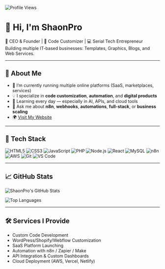 <!-- Profile Views -->
![Profile Views](https://komarev.com/ghpvc/?username=ShaonPro&label=Profile%20views&color=0e75b6&style=flat)

# 👋 Hi, I'm ShaonPro
🚀 CEO & Founder | 🔧 Code Customizer | 💻 Serial Tech Entrepreneur  
Building multiple IT-based businesses: Templates, Graphics, Blogs, and Web Services.

---

## 🧠 About Me

- 🔭 I’m currently running multiple online platforms (SaaS, marketplaces, services)
- 💡 I specialize in **code customization**, **automation**, and **digital products**
- 🌱 Learning every day — especially in AI, APIs, and cloud tools
- 💬 Ask me about **n8n**, **webhooks**, **automations**, **full-stack**, or **business scaling**
- 🌍 [Visit My Website](https://shoan.pro)

---

## 🧰 Tech Stack

![HTML5](https://img.shields.io/badge/-HTML5-E34F26?logo=html5&logoColor=fff&style=flat)
![CSS3](https://img.shields.io/badge/-CSS3-1572B6?logo=css3&logoColor=fff&style=flat)
![JavaScript](https://img.shields.io/badge/-JavaScript-F7DF1E?logo=javascript&logoColor=000&style=flat)
![PHP](https://img.shields.io/badge/-PHP-777BB4?logo=php&logoColor=fff&style=flat)
![Node.js](https://img.shields.io/badge/-Node.js-339933?logo=nodedotjs&logoColor=fff&style=flat)
![React](https://img.shields.io/badge/-React-61DAFB?logo=react&logoColor=000&style=flat)
![MySQL](https://img.shields.io/badge/-MySQL-4479A1?logo=mysql&logoColor=fff&style=flat)
![n8n](https://img.shields.io/badge/-n8n-EF7B46?logo=n8n&logoColor=fff&style=flat)
![AWS](https://img.shields.io/badge/-AWS-232F3E?logo=amazon-aws&logoColor=fff&style=flat)
![Git](https://img.shields.io/badge/-Git-F05032?logo=git&logoColor=fff&style=flat)
![VS Code](https://img.shields.io/badge/-VSCode-007ACC?logo=visual-studio-code&logoColor=fff&style=flat)

---

## 📈 GitHub Stats

![ShaonPro's GitHub Stats](https://github-readme-stats.vercel.app/api?username=ShaonPro&show_icons=true&theme=default)

![Top Languages](https://github-readme-stats.vercel.app/api/top-langs/?username=ShaonPro&layout=compact)

---


## 🛠 Services I Provide

- Custom Code Development
- WordPress/Shopify/Webflow Customization
- SaaS Platform Launching
- Automation with n8n / Zapier / Make
- API Integration & Custom Dashboards
- Cloud Deployment (AWS, Vercel, Netlify)


